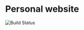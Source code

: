 # Personal website

![Build Status](https://codebuild.eu-north-1.amazonaws.com/badges?uuid=eyJlbmNyeXB0ZWREYXRhIjoiU09aRHFjTUxEY1p3bVlLNERuRVlZMFJsRnpRVnRDWGp3SU5jNTBaVlN6cDdvZXJrWU1CV1pHZlF4ZitnOE5FK0FKWXJXTng3REdYelVMZlZnWVN2a1J3PSIsIml2UGFyYW1ldGVyU3BlYyI6IlQyOXB3QkJJY0JpZlFXMlEiLCJtYXRlcmlhbFNldFNlcmlhbCI6MX0%3D&branch=master)
